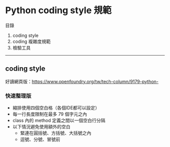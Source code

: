# Python coding style 規範
目錄
 1. coding style
 2. coding 複雜度規範
 3. 檢驗工具
___
## coding style
好讀網頁版：https://www.openfoundry.org/tw/tech-column/9179-python-

### 快速整理版
- 縮排使用四個空白格（各個IDE都可以設定）
- 每一行長度限制在最多 79 個字元之內
- class 內的 method 定義之間以一個空白行分隔
- 以下情況避免使用額外的空白
  - 緊連在圓括號、方括號、大括號之內
  - 逗號、分號、冒號前
